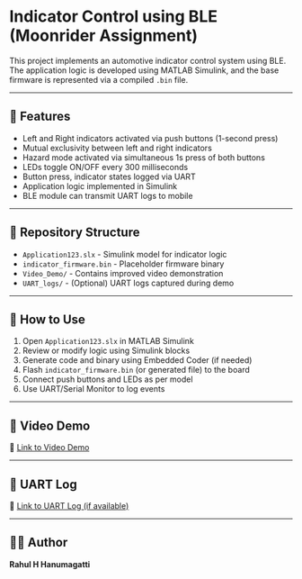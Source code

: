# Indicator Control using BLE (Moonrider Assignment)

This project implements an automotive indicator control system using BLE. The application logic is developed using MATLAB Simulink, and the base firmware is represented via a compiled `.bin` file.

---

## 🧠 Features

- Left and Right indicators activated via push buttons (1-second press)
- Mutual exclusivity between left and right indicators
- Hazard mode activated via simultaneous 1s press of both buttons
- LEDs toggle ON/OFF every 300 milliseconds
- Button press, indicator states logged via UART
- Application logic implemented in Simulink
- BLE module can transmit UART logs to mobile

---

## 📂 Repository Structure

- `Application123.slx` - Simulink model for indicator logic
- `indicator_firmware.bin` - Placeholder firmware binary
- `Video_Demo/` - Contains improved video demonstration
- `UART_logs/` - (Optional) UART logs captured during demo

---

## 🚀 How to Use

1. Open `Application123.slx` in MATLAB Simulink
2. Review or modify logic using Simulink blocks
3. Generate code and binary using Embedded Coder (if needed)
4. Flash `indicator_firmware.bin` (or generated file) to the board
5. Connect push buttons and LEDs as per model
6. Use UART/Serial Monitor to log events

---

## 🎥 Video Demo

📎 [Link to Video Demo](PASTE_YOUR_GOOGLE_DRIVE_LINK_HERE)

---

## 📄 UART Log

📎 [Link to UART Log (if available)](PASTE_YOUR_UART_LOG_LINK_HERE)

---

## 👨‍💻 Author

**Rahul H Hanumagatti**

